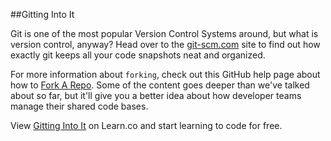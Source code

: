 

##Gitting Into It

Git is one of the most popular Version Control Systems around, but what is version control, anyway? Head over to the [git-scm.com](http://git-scm.com/book/en/v2/Getting-Started-About-Version-Control) site to find out how exactly git keeps all your code snapshots neat and organized.

For more information about `forking`, check out this GitHub help page about how to [Fork A Repo](https://help.github.com/articles/fork-a-repo/). Some of the content goes deeper than we've talked about so far, but it'll give you a better idea about how developer teams manage their shared code bases.

<p data-visibility='hidden'>View <a href='https://learn.co/lessons/hs-git-resources' title='Gitting Into It'>Gitting Into It</a> on Learn.co and start learning to code for free.</p>
